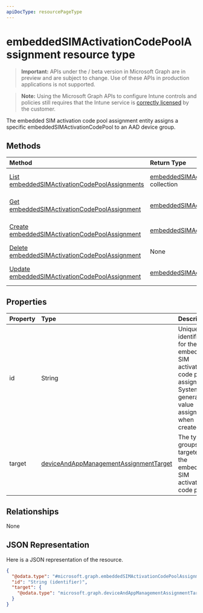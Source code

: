 ```yaml
---
apiDocType: resourcePageType
---
```

# embeddedSIMActivationCodePoolAssignment resource type

> **Important:** APIs under the / beta version in Microsoft Graph are in preview and are subject to change. Use of these APIs in production applications is not supported.

> **Note:** Using the Microsoft Graph APIs to configure Intune controls and policies still requires that the Intune service is [correctly licensed](https://go.microsoft.com/fwlink/?linkid=839381) by the customer.

The embedded SIM activation code pool assignment entity assigns a specific embeddedSIMActivationCodePool to an AAD device group.
## Methods
|Method|Return Type|Description|
|:---|:---|:---|
|[List embeddedSIMActivationCodePoolAssignments](../api/intune_esim_embeddedsimactivationcodepoolassignment_list.md)|[embeddedSIMActivationCodePoolAssignment](../resources/intune_esim_embeddedsimactivationcodepoolassignment.md) collection|List properties and relationships of the [embeddedSIMActivationCodePoolAssignment](../resources/intune_esim_embeddedsimactivationcodepoolassignment.md) objects.|
|[Get embeddedSIMActivationCodePoolAssignment](../api/intune_esim_embeddedsimactivationcodepoolassignment_get.md)|[embeddedSIMActivationCodePoolAssignment](../resources/intune_esim_embeddedsimactivationcodepoolassignment.md)|Read properties and relationships of the [embeddedSIMActivationCodePoolAssignment](../resources/intune_esim_embeddedsimactivationcodepoolassignment.md) object.|
|[Create embeddedSIMActivationCodePoolAssignment](../api/intune_esim_embeddedsimactivationcodepoolassignment_create.md)|[embeddedSIMActivationCodePoolAssignment](../resources/intune_esim_embeddedsimactivationcodepoolassignment.md)|Create a new [embeddedSIMActivationCodePoolAssignment](../resources/intune_esim_embeddedsimactivationcodepoolassignment.md) object.|
|[Delete embeddedSIMActivationCodePoolAssignment](../api/intune_esim_embeddedsimactivationcodepoolassignment_delete.md)|None|Deletes a [embeddedSIMActivationCodePoolAssignment](../resources/intune_esim_embeddedsimactivationcodepoolassignment.md).|
|[Update embeddedSIMActivationCodePoolAssignment](../api/intune_esim_embeddedsimactivationcodepoolassignment_update.md)|[embeddedSIMActivationCodePoolAssignment](../resources/intune_esim_embeddedsimactivationcodepoolassignment.md)|Update the properties of a [embeddedSIMActivationCodePoolAssignment](../resources/intune_esim_embeddedsimactivationcodepoolassignment.md) object.|

## Properties
|Property|Type|Description|
|:---|:---|:---|
|id|String|Unique identifier for the embedded SIM activation code pool assignment. System generated value assigned when created.|
|target|[deviceAndAppManagementAssignmentTarget](../resources/intune_shared_deviceandappmanagementassignmenttarget.md)|The type of groups targeted by the embedded SIM activation code pool.|

## Relationships
None
## JSON Representation
Here is a JSON representation of the resource.
<!-- {
  "blockType": "resource",
  "keyProperty": "id",
  "@odata.type": "microsoft.graph.embeddedSIMActivationCodePoolAssignment"
}
-->
``` json
{
  "@odata.type": "#microsoft.graph.embeddedSIMActivationCodePoolAssignment",
  "id": "String (identifier)",
  "target": {
    "@odata.type": "microsoft.graph.deviceAndAppManagementAssignmentTarget"
  }
}
```





